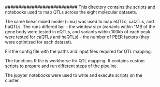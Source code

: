 ###########################
This directory contains the scripts and notebooks used to map QTLs across the eight molecular datasets. 

The same linear mixed model (limix) was used to map eQTLs, caQTLs, and haQTLs. The runs differed by:
    - the window size (variants within 1MB of the gene body were tested in eQTLs, and variants within 100kb of each peak were tested for caQTLs and haQTLs)
    - the number of PEER factors (they were optimized for each dataset). 

Fill the config file with the paths and input files required for QTL mapping.

The functions.R file is workhorse for QTL mapping. It contains custom scripts to prepare and run different steps of the pipeline.

The jupyter notebooks were used to write and execute scripts on the cluster.
